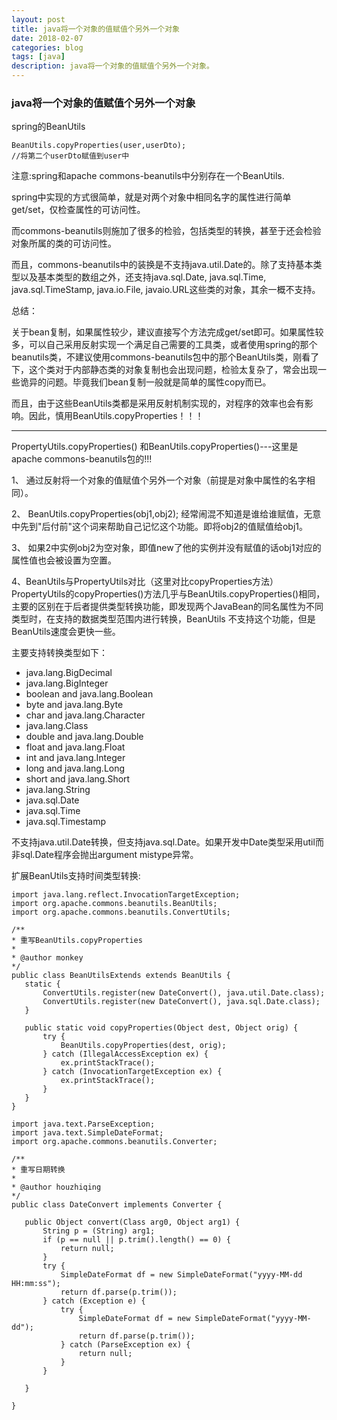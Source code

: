 ```yaml
---
layout: post
title: java将一个对象的值赋值个另外一个对象
date: 2018-02-07
categories: blog
tags: [java]
description: java将一个对象的值赋值个另外一个对象。
---
```


### java将一个对象的值赋值个另外一个对象

spring的BeanUtils
```
BeanUtils.copyProperties(user,userDto);
//将第二个userDto赋值到user中
```
注意:spring和apache commons-beanutils中分别存在一个BeanUtils.

spring中实现的方式很简单，就是对两个对象中相同名字的属性进行简单get/set，仅检查属性的可访问性。

而commons-beanutils则施加了很多的检验，包括类型的转换，甚至于还会检验对象所属的类的可访问性。

而且，commons-beanutils中的装换是不支持java.util.Date的。除了支持基本类型以及基本类型的数组之外，还支持java.sql.Date, java.sql.Time, java.sql.TimeStamp,  java.io.File,  javaio.URL这些类的对象，其余一概不支持。

总结：

关于bean复制，如果属性较少，建议直接写个方法完成get/set即可。如果属性较多，可以自己采用反射实现一个满足自己需要的工具类，或者使用spring的那个beanutils类，不建议使用commons-beanutils包中的那个BeanUtils类，刚看了下，这个类对于内部静态类的对象复制也会出现问题，检验太复杂了，常会出现一些诡异的问题。毕竟我们bean复制一般就是简单的属性copy而已。

而且，由于这些BeanUtils类都是采用反射机制实现的，对程序的效率也会有影响。因此，慎用BeanUtils.copyProperties！！！


-----
PropertyUtils.copyProperties() 和BeanUtils.copyProperties()---这里是apache commons-beanutils包的!!!



1、 通过反射将一个对象的值赋值个另外一个对象（前提是对象中属性的名字相同）。

2、 BeanUtils.copyProperties(obj1,obj2); 经常闹混不知道是谁给谁赋值，无意中先到"后付前"这个词来帮助自己记忆这个功能。即将obj2的值赋值给obj1。

3、 如果2中实例obj2为空对象，即值new了他的实例并没有赋值的话obj1对应的属性值也会被设置为空置。

4、BeanUtils与PropertyUtils对比（这里对比copyProperties方法）
PropertyUtils的copyProperties()方法几乎与BeanUtils.copyProperties()相同，主要的区别在于后者提供类型转换功能，即发现两个JavaBean的同名属性为不同类型时，在支持的数据类型范围内进行转换，BeanUtils 不支持这个功能，但是BeanUtils速度会更快一些。

主要支持转换类型如下：

* java.lang.BigDecimal
* java.lang.BigInteger
* boolean and java.lang.Boolean
* byte and java.lang.Byte
* char and java.lang.Character
* java.lang.Class
* double and java.lang.Double
* float and java.lang.Float
* int and java.lang.Integer
* long and java.lang.Long
* short and java.lang.Short
* java.lang.String
* java.sql.Date
* java.sql.Time
* java.sql.Timestamp

不支持java.util.Date转换，但支持java.sql.Date。如果开发中Date类型采用util而非sql.Date程序会抛出argument mistype异常。

扩展BeanUtils支持时间类型转换:

```
import java.lang.reflect.InvocationTargetException;
import org.apache.commons.beanutils.BeanUtils;
import org.apache.commons.beanutils.ConvertUtils;

/**
* 重写BeanUtils.copyProperties
*
* @author monkey
*/
public class BeanUtilsExtends extends BeanUtils {
   static {
       ConvertUtils.register(new DateConvert(), java.util.Date.class);
       ConvertUtils.register(new DateConvert(), java.sql.Date.class);
   }

   public static void copyProperties(Object dest, Object orig) {
       try {
           BeanUtils.copyProperties(dest, orig);
       } catch (IllegalAccessException ex) {
           ex.printStackTrace();
       } catch (InvocationTargetException ex) {
           ex.printStackTrace();
       }
   }
}

import java.text.ParseException;
import java.text.SimpleDateFormat;
import org.apache.commons.beanutils.Converter;

/**
* 重写日期转换
*
* @author houzhiqing
*/
public class DateConvert implements Converter {

   public Object convert(Class arg0, Object arg1) {
       String p = (String) arg1;
       if (p == null || p.trim().length() == 0) {
           return null;
       }
       try {
           SimpleDateFormat df = new SimpleDateFormat("yyyy-MM-dd HH:mm:ss");
           return df.parse(p.trim());
       } catch (Exception e) {
           try {
               SimpleDateFormat df = new SimpleDateFormat("yyyy-MM-dd");
               return df.parse(p.trim());
           } catch (ParseException ex) {
               return null;
           }
       }

   }

}

```








